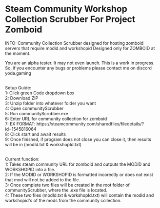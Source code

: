 # Steam Community Workshop Collection Scrubber For Project Zomboid

INFO: Community Collection Scrubber designed for hosting zomboid servers that require modid and workshopid
Designed only for ZOMBOID at the moment.
<br>

You are an alpha tester. It may not even launch.
This is a work in progress. So, if you encounter any bugs or problems please contact me on discord
yoda.gaming

<br>
Setup Guide: <br>
1: Click green Code dropdown box <br>
2: Download ZIP <br>
3: Unzip folder into whatever folder you want <br>
4: Open communityScrubber <br>
5: Run communityScrubber.exe <br>
6: Enter URL for community collection for zomboid <br>
7: EX FORMAT: https://steamcommunity.com/sharedfiles/filedetails/?id=1545816064 <br>
8: Click start and await results <br>
9: Once finished, if program does not close you can close it, then results will be in (modId.txt & workshopId.txt)<br><br>

Current function:<br>
1: Takes steam community URL for zomboid and outputs the MODID and WORKSHOPID into a file.<br>
2: If the MODID or WORKSHOPID is formatted incorectly or does not exist that mod will not be added to the file.<br>
3: Once complete two files will be created in the root folder of communityScrubber, where the .exe file is located.<br>
4: These two files (modId.txt & workshopId.txt) will contain the modid and workshopid's of the mods from the community collection.<br>
